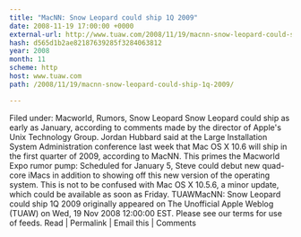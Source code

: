 ```yaml
---
title: "MacNN: Snow Leopard could ship 1Q 2009"
date: 2008-11-19 17:00:00 +0000
external-url: http://www.tuaw.com/2008/11/19/macnn-snow-leopard-could-ship-1q-2009/
hash: d565d1b2ae82187639285f3284063812
year: 2008
month: 11
scheme: http
host: www.tuaw.com
path: /2008/11/19/macnn-snow-leopard-could-ship-1q-2009/

---
```


Filed under: Macworld, Rumors, Snow Leopard Snow Leopard could ship as early as January, according to comments made by the director of Apple's Unix Technology Group.  Jordan Hubbard said at the Large Installation System Administration conference last week that Mac OS X 10.6 will ship in the first quarter of 2009, according to MacNN.  This primes the Macworld Expo rumor pump: Scheduled for January 5, Steve could debut new quad-core iMacs in addition to showing off this new version of the operating system.  This is not to be confused with Mac OS X 10.5.6, a minor update, which could be available as soon as Friday. TUAWMacNN: Snow Leopard could ship 1Q 2009 originally appeared on The Unofficial Apple Weblog (TUAW) on Wed, 19 Nov 2008 12:00:00 EST.  Please see our terms for use of feeds. Read | Permalink | Email this | Comments     
